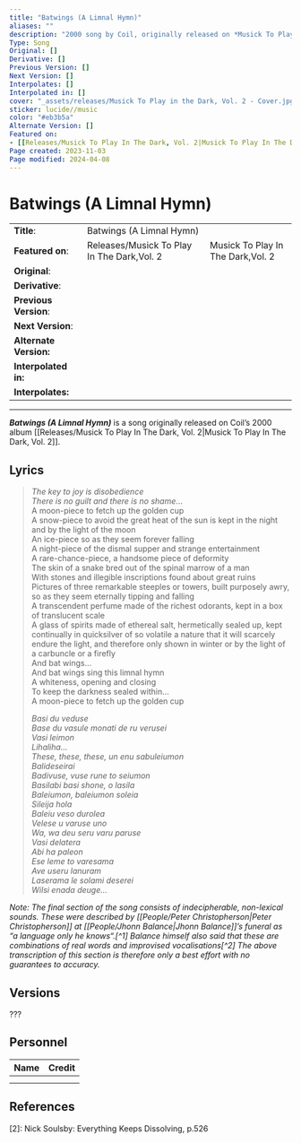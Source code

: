 ```yaml
---
title: "Batwings (A Limnal Hymn)"
aliases: ""
description: "2000 song by Coil, originally released on *Musick To Play In The Dark Vol. 2*"
Type: Song
Original: []
Derivative: []
Previous Version: []
Next Version: []
Interpolates: []
Interpolated in: []
cover: "_assets/releases/Musick To Play in the Dark, Vol. 2 - Cover.jpg"
sticker: lucide//music
color: "#eb3b5a"
Alternate Version: []
Featured on:
- [[Releases/Musick To Play In The Dark, Vol. 2|Musick To Play In The Dark, Vol. 2]]
Page created: 2023-11-03
Page modified: 2024-04-08
---
```


# Batwings (A Limnal Hymn)

|                        |                                            |                                   |
| ---------------------- | ------------------------------------------ | --------------------------------- |
| __Title__:             | Batwings (A Limnal Hymn)                   |                                   |
| __Featured on__:       | Releases/Musick To Play In The Dark,Vol. 2 | Musick To Play In The Dark,Vol. 2 |
| __Original__:          |                                            |                                   |
| __Derivative__:        |                                            |                                   |
| __Previous Version__:  |                                            |                                   |
| __Next Version__:      |                                            |                                   |
| __Alternate Version:__ |                                            |                                   |
| __Interpolated in:__   |                                            |                                   |
| __Interpolates:__      |                                            |                                   |

---

*__Batwings (A Limnal Hymn)__* is a song originally released on Coil’s 2000 album [[Releases/Musick To Play In The Dark, Vol. 2|Musick To Play In The Dark, Vol. 2]].

## Lyrics

> *The key to joy is disobedience*  
> *There is no guilt and there is no shame*…  
> A moon-piece to fetch up the golden cup  
> A snow-piece to avoid the great heat of the sun is kept in the night and by the light of the moon  
> An ice-piece so as they seem forever falling  
> A night-piece of the dismal supper and strange entertainment  
> A rare-chance-piece, a handsome piece of deformity  
> The skin of a snake bred out of the spinal marrow of a man  
> With stones and illegible inscriptions found about great ruins  
> Pictures of three remarkable steeples or towers, built purposely awry, so as they seem eternally tipping and falling  
> A transcendent perfume made of the richest odorants, kept in a box of translucent scale  
> A glass of spirits made of ethereal salt, hermetically sealed up, kept continually in quicksilver of so volatile a nature that it will scarcely endure the light, and therefore only shown in winter or by the light of a carbuncle or a firefly  
> And bat wings…  
> And bat wings sing this limnal hymn  
> A whiteness, opening and closing  
> To keep the darkness sealed within…  
> A moon-piece to fetch up the golden cup
>
> *Basi du veduse*  
> *Base du vasule monati de ru verusei*  
> *Vasi leimon*  
> *Lihaliha…*  
> *These, these, these, un enu sabuleiumon*  
> *Balideseirai*  
> *Badivuse, vuse rune to seiumon*  
> *Basilabi basi shone, o lasila*  
> *Baleiumon, baleiumon soleia*  
> *Sileija hola*  
> *Baleiu veso durolea*  
> *Velese u varuse uno*  
> *Wa, wa deu seru varu paruse*  
> *Vasi delatera*  
> *Abi ha paleon*  
> *Ese leme to varesama*  
> *Ave useru lanuram*  
> *Laserama le solami deserei*  
> *Wilsi enada deuge…*

*Note: The final section of the song consists of indecipherable, non-lexical sounds. These were described by [[People/Peter Christopherson|Peter Christopherson]] at [[People/Jhonn Balance|Jhonn Balance]]’s funeral as “a language only he knows“.[^1] Balance himself also said that these are combinations of real words and improvised vocalisations[^2] The above transcription of this section is therefore only a best effort with no guarantees to accuracy.*

## Versions

???

## Personnel

|Name|Credit|
|---|---|
|||
|||

## References

[1]: <https://brainwashed.com/common/htdocs/discog/graal004.php?site=coil08>

[2]: Nick Soulsby: Everything Keeps Dissolving, p.526  
